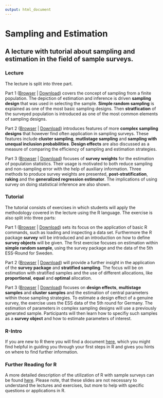 ```yaml
---
output: html_document
---
```

# Sampling and Estimation
## A lecture with tutorial about sampling and estimation in the field of sample surveys. 

### Lecture 
The lecture is split into three part.

Part 1 ([Browser](https://github.com/BernStZi/SamplingAndEstimation/blob/short/lecture/part_1.pdf) | 
[Download](https://github.com/BernStZi/SamplingAndEstimation/raw/short/lecture/part_1.pdf))
covers the concept of sampling from a finite population. The depiction of estimation and inference is driven  **sampling design** that was used in selecting the sample. **Simple random sampling** is explained as one of the most basic sampling designs. Then **stratfication** of the surveyed population is introduced as one of the most common elements of sampling designs.

Part 2 ([Browser](https://github.com/BernStZi/SamplingAndEstimation/blob/short/lecture/part_2.pdf) | 
[Download](https://github.com/BernStZi/SamplingAndEstimation/raw/short/lecture/part_2.pdf))
introduces features of more **complex sampling designs** that however find often application in sampling surveys.
These features include **cluster sampling**, **mutlistage sampling** and **sampling with unequal inclusion probabilities**.
**Design effects** are also discussed as a measure of comparing the efficiency of sampling and estimation strategies.

Part 3 ([Browser](https://github.com/BernStZi/SamplingAndEstimation/blob/short/lecture/part_3.pdf) | 
[Download](https://github.com/BernStZi/SamplingAndEstimation/raw/short/lecture/part_3.pdf))
focuses of **survey weights** for the estimation of population statistics. Their usage is motivated to both reduce sampling and non-sampling error with the help of auxiliary information. Three methods to produce survey weights are presented, **post-stratification**, **raking** and the **generalized regression estimator**.
The implications of using survey on doing statistical inference are also shown.

### Tutorial

The tutorial consists of exercises in which students will apply the methodology covered in the lecture using the R language. The exercise is also split into three parts:

Part 1 ([Browser](https://github.com/BernStZi/SamplingAndEstimation/blob/short/tutorial/Ex1.pdf) | 
[Download](https://github.com/BernStZi/SamplingAndEstimation/raw/short/tutorial/Ex1.pdf)) sets its focus on the application of basic R commands, such as loading and inspecting a data set. Furthermore the R package **survey** will be introduced and an introduction on how to define **survey objects** will be given. The first exercise focuses on estimation within **simple random sample**, using the survey package and the data of the 5th ESS-Round for Sweden.

Part 2 ([Browser](https://github.com/BernStZi/SamplingAndEstimation/blob/short/tutorial/Ex2initial.md) | 
[Download](https://github.com/BernStZi/SamplingAndEstimation/raw/short/tutorial/Ex2.pdf))  will provide a further insight in the application of the **survey package** and **stratified sampling**. The focus will be on estimation with stratified samples and the use of different allocations, like **proportional**, **equal** and **optimal** allocation.

Part 3 ([Browser](https://github.com/BernStZi/SamplingAndEstimation/blob/short/tutorial/Ex3.pdf) | 
[Download](https://github.com/BernStZi/SamplingAndEstimation/raw/short/tutorial/Ex3.pdf)) focuses on **design effects**,   **multistage samples** and **cluster samples** and the estimation of central parameters within those sampling strategies. To estimate a design effect of a genuine survey, the exercise uses the ESS data of the 5th round for Germany.
The estimation of parameters in complex sampling designs will use a previously generated sample. Participants will then learn how to specifiy such samples as a **survey object** and how to estimate parameters of interest.

### R-Intro
If you are new to R there you will find a document [here](https://github.com/BernStZi/SamplingAndEstimation/blob/short/tutorial/preparation/Preparation.md), which you might find helpful in guiding you through your first steps in R and gives you hints on where to find further information.

### Further Reading for R
A more detailed description of the utilization of R with sample surveys can be found [here](https://github.com/BernStZi/SamplingAndEstimation/tree/short/tutorial/slides). Please note, that these slides are not necessary to understand the lectures and exercises, but more to help with specific questions or applications in R.



